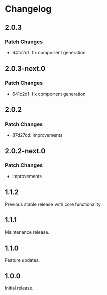 # Changelog

## 2.0.3

### Patch Changes

- 641c2d1: fix component generation

## 2.0.3-next.0

### Patch Changes

- 641c2d1: fix component generation

## 2.0.2

### Patch Changes

- 87d27cd: improvements

## 2.0.2-next.0

### Patch Changes

- improvements

## 1.1.2

Previous stable release with core functionality.

## 1.1.1

Maintenance release.

## 1.1.0

Feature updates.

## 1.0.0

Initial release.
